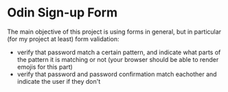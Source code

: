 # Odin Sign-up Form

The main objective of this project is using forms in general, but in particular (for my project at least) form validation:
  - verify that password match a certain pattern, and indicate what parts of the pattern it is matching or not (your browser should be able to render emojis for this part)
  - verify that password and password confirmation match eachother and indicate the user if they don't
